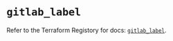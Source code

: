 # `gitlab_label`

Refer to the Terraform Registory for docs: [`gitlab_label`](https://registry.terraform.io/providers/gitlabhq/gitlab/16.2.0/docs/resources/label).

